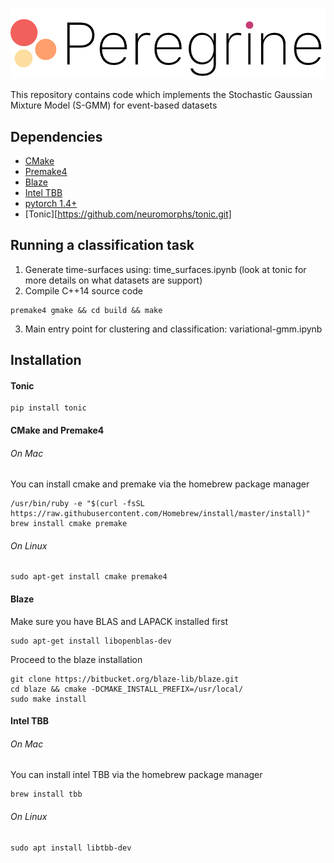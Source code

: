 ![Logo](resources/peregrine.png)

This repository contains code which implements the Stochastic Gaussian Mixture Model (S-GMM) for event-based datasets

## Dependencies
* [CMake](https://cmake.org)
* [Premake4](https://premake.github.io)
* [Blaze](https://bitbucket.org/blaze-lib/blaze/wiki/Configuration%20and%20Installation)
* [Intel TBB](https://github.com/oneapi-src/oneTBB)
* [pytorch 1.4+](https://pytorch.org)
* [Tonic][https://github.com/neuromorphs/tonic.git]

## Running a classification task

1. Generate time-surfaces using: time_surfaces.ipynb (look at tonic for more details on what datasets are support)
2. Compile C++14 source code
~~~~
premake4 gmake && cd build && make
~~~~
3. Main entry point for clustering and classification: variational-gmm.ipynb

## Installation

#### Tonic
~~~
pip install tonic
~~~

#### CMake and Premake4

###### On Mac

You can install cmake and premake via the homebrew package manager
~~~~
/usr/bin/ruby -e "$(curl -fsSL https://raw.githubusercontent.com/Homebrew/install/master/install)"
brew install cmake premake
~~~~

###### On Linux
~~~~
sudo apt-get install cmake premake4
~~~~

#### Blaze

Make sure you have BLAS and LAPACK installed first
~~~~
sudo apt-get install libopenblas-dev
~~~~

Proceed to the blaze installation
~~~~
git clone https://bitbucket.org/blaze-lib/blaze.git
cd blaze && cmake -DCMAKE_INSTALL_PREFIX=/usr/local/
sudo make install
~~~~

#### Intel TBB

###### On Mac

You can install intel TBB via the homebrew package manager
~~~~
brew install tbb
~~~~

###### On Linux
~~~~
sudo apt install libtbb-dev
~~~~
